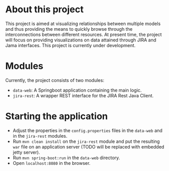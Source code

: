 # About this project
This project is aimed at visualizing relationships between multiple models and thus providing the means to quickly browse through the interconnections between different resources. At present time, the project will focus on providing visualizations on data attained through JIRA and Jama interfaces. This project is currently under development.

# Modules
Currently, the project consists of two modules:
- `data-web`: A Springboot application containing the main logic.
- `jira-rest`: A wrapper REST interface for the JIRA Rest Java Client.

# Starting the application
- Adjust the properties in the `config.properties` files in the `data-web` and in the `jira-rest` modules.
- Run `mvn clean install` on the `jira-rest` module and put the resulting `war` file on an application server (TODO will be replaced with embedded jetty server).
- Run `mvn spring-boot:run` in the `data-web` directory.
- Open `localhost:8080` in the browser.
